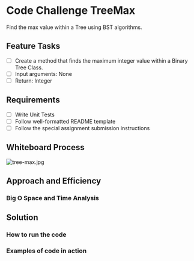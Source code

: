 # Code Challenge TreeMax

Find the max value within a Tree using BST algorithms.

## Feature Tasks

- [ ] Create a method that finds the maximum integer value within a Binary Tree Class.
- [ ] Input arguments: None
- [ ] Return: Integer

## Requirements

- [ ] Write Unit Tests
- [ ] Follow well-formatted README template
- [ ] Follow the special assignment submission instructions

## Whiteboard Process

![tree-max.jpg]()

## Approach and Efficiency

### Big O Space and Time Analysis

## Solution

### How to run the code

### Examples of code in action
